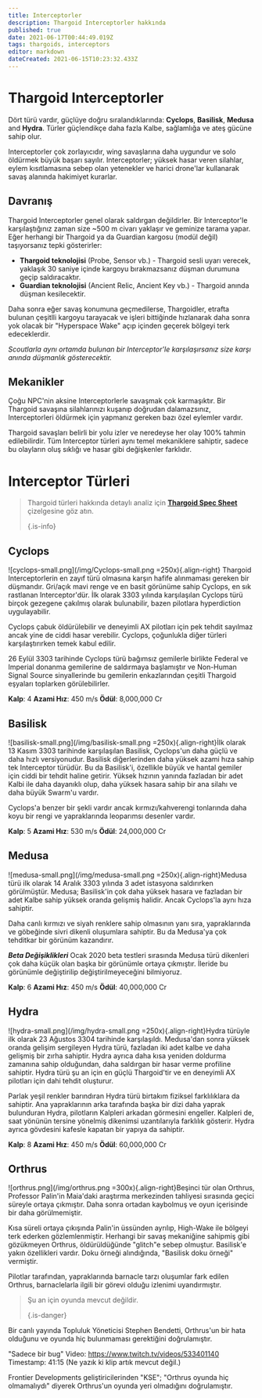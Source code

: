 ```yaml
---
title: Interceptorler
description: Thargoid Interceptorler hakkında
published: true
date: 2021-06-17T00:44:49.019Z
tags: thargoids, interceptors
editor: markdown
dateCreated: 2021-06-15T10:23:32.433Z
---
```


# Thargoid Interceptorler
Dört türü vardır, güçlüye doğru sıralandıklarında: **Cyclops**, **Basilisk**, **Medusa** and **Hydra**. Türler güçlendikçe daha fazla Kalbe, sağlamlığa ve ateş gücüne sahip olur.

Interceptorler çok zorlayıcıdır, wing savaşlarına daha uygundur ve solo öldürmek büyük başarı sayılır. Interceptorler; yüksek hasar veren silahlar, eylem kısıtlamasına sebep olan yetenekler ve harici drone'lar kullanarak savaş alanında hakimiyet kurarlar.

## Davranış
Thargoid Interceptorler genel olarak saldırgan değildirler. Bir Interceptor'le karşılaştığınız zaman size ~500 m civarı yaklaşır ve geminize tarama yapar. Eğer herhangi bir Thargoid ya da Guardian kargosu (modül değil) taşıyorsanız tepki gösterirler:

- **Thargoid teknolojisi** (Probe, Sensor vb.) - Thargoid sesli uyarı verecek, yaklaşık 30 saniye içinde kargoyu bırakmazsanız düşman durumuna geçip saldıracaktır.
- **Guardian teknolojisi** (Ancient Relic, Ancient Key vb.) - Thargoid anında düşman kesilecektir.

Daha sonra eğer savaş konumuna geçmedilerse, Thargoidler, etrafta bulunan çeşitlli kargoyu tarayacak ve işleri bittiğinde hızlanarak daha sonra yok olacak bir "Hyperspace Wake" açıp içinden geçerek bölgeyi terk edeceklerdir.

*Scoutlarla aynı ortamda bulunan bir Interceptor'le karşılaşırsanız size karşı anında düşmanlık gösterecektir.*

## Mekanikler
Çoğu NPC'nin aksine Interceptorlerle savaşmak çok karmaşıktır. Bir Thargoid savaşına silahlarınızı kuşanıp doğrudan dalamazsınız, Interceptorleri öldürmek için yapmanız gereken bazı özel eylemler vardır.

Thargoid savaşları belirli bir yolu izler ve neredeyse her olay 100% tahmin edilebilirdir. Tüm Interceptor türleri aynı temel mekaniklere sahiptir, sadece bu olayların oluş sıklığı ve hasar gibi değişkenler farklıdır.

# Interceptor Türleri
> Thargoid türleri hakkında detaylı analiz için [**Thargoid Spec Sheet**](/en/thargoid-specs) çizelgesine göz atın. 
> 
> {.is-info}

## **Cyclops**
!\[cyclops-small.png\](/img/Cyclops-small.png =250x){.align-right} Thargoid Interceptorlerin en zayıf türü olmasına karşın hafife alınmaması gereken bir düşmandır. Gri/açık mavi renge ve en basit görünüme sahip Cyclops, en sık rastlanan Interceptor'dür. İlk olarak 3303 yılında karşılaşılan Cyclops türü birçok gezegene çakılmış olarak bulunabilir, bazen pilotlara hyperdiction uygulayabilir.

Cyclops çabuk öldürülebilir ve deneyimli AX pilotları için pek tehdit sayılmaz ancak yine de ciddi hasar verebilir. Cyclops, çoğunlukla diğer türleri karşılaştırırken temek kabul edilir.

26 Eylül 3303 tarihinde Cyclops türü bağımsız gemilerle birlikte Federal ve Imperial donanma gemilerine de saldırmaya başlamıştır ve Non-Human Signal Source sinyallerinde bu gemilerin enkazlarından çeşitli Thargoid eşyaları toplarken görülebilirler.

**Kalp**: 4 **Azami Hız**: 450 m/s **Ödül**: 8,000,000 Cr

## **Basilisk**
!\[basilisk-small.png\](/img/basilisk-small.png =250x){.align-right}İlk olarak 13 Kasım 3303 tarihinde karşılaşılan Basilisk, Cyclops'un daha güçlü ve daha hızlı versiyonudur. Basilisk diğerlerinden daha yüksek azami hıza sahip tek Interceptor türüdür. Bu da Basilisk'i, özellikle büyük ve hantal gemiler için ciddi bir tehdit haline getirir. Yüksek hızının yanında fazladan bir adet Kalbi ile daha dayanıklı olup, daha yüksek hasara sahip bir ana silahı ve daha büyük Swarm'u vardır.

Cyclops'a benzer bir şekli vardır ancak kırmızı/kahverengi tonlarında daha koyu bir rengi ve yapraklarında leoparımsı desenler vardır.

**Kalp**: 5 **Azami Hız**: 530 m/s **Ödül**: 24,000,000 Cr

## **Medusa**
!\[medusa-small.png\](/img/medusa-small.png =250x){.align-right}Medusa türü ilk olarak 14 Aralık 3303 yılında 3 adet istasyona saldırırken görülmüştür. Medusa; Basilisk'in çok daha yüksek hasara ve fazladan bir adet Kalbe sahip yüksek oranda gelişmiş halidir. Ancak Cyclops'la aynı hıza sahiptir.

Daha canlı kırmızı ve siyah renklere sahip olmasının yanı sıra, yapraklarında ve göbeğinde sivri dikenli oluşumlara sahiptir. Bu da Medusa'ya çok tehditkar bir görünüm kazandırır.

__*Beta Değişiklikleri*__ Ocak 2020 beta testleri sırasında Medusa türü dikenleri çok daha küçük olan başka bir görünümle ortaya çıkmıştır. İleride bu görünümle değiştirilip değiştirilmeyeceğini bilmiyoruz.

**Kalp**: 6 **Azami Hız**: 450 m/s **Ödül**: 40,000,000 Cr

## **Hydra**
!\[hydra-small.png\](/img/hydra-small.png =250x){.align-right}Hydra türüyle ilk olarak 23 Ağustos 3304 tarihinde karşılaşıldı. Medusa'dan sonra yüksek oranda gelişim sergileyen Hydra türü, fazladan iki adet kalbe ve daha gelişmiş bir zırha sahiptir. Hydra ayrıca daha kısa yeniden doldurma zamanına sahip olduğundan, daha saldırgan bir hasar verme profiline sahiptir. Hydra türü şu an için en güçlü Thargoid'tir ve en deneyimli AX pilotları için dahi tehdit oluşturur.

Parlak yeşil renkler barındıran Hydra türü birtakım fiziksel farklılıklara da sahiptir. Ana yapraklarının arka tarafında başka bir dizi daha yaprak bulunduran Hydra, pilotların Kalpleri arkadan görmesini engeller. Kalpleri de, saat yönünün tersine yönelmiş dikenimsi uzantılarıyla farklılık gösterir. Hydra ayrıca gövdesini kafesle kapatan bir yapıya da sahiptir.

**Kalp**: 8 **Azami Hız**: 450 m/s **Ödül**: 60,000,000 Cr

## **Orthrus**
!\[orthrus.png\](/img/orthrus.png =300x){.align-right}Beşinci tür olan Orthrus, Professor Palin'in Maia'daki araştırma merkezinden tahliyesi sırasında geçici süreyle ortaya çıkmıştır. Daha sonra ortadan kaybolmuş ve oyun içerisinde bir daha görülmemiştir.

Kısa süreli ortaya çıkışında Palin'in üssünden ayrılıp, High-Wake ile bölgeyi terk ederken gözlemlenmiştir. Herhangi bir savaş mekaniğine sahipmiş gibi gözükmeyen Orthrus, öldürüldüğünde "glitch"e sebep olmuştur. Basilisk'e yakın özellikleri vardır. Doku örneği alındığında, "Basilisk doku örneği" vermiştir.

Pilotlar tarafından, yapraklarında barnacle tarzı oluşumlar fark edilen Orthrus, barnaclelarla ilgili bir görevi olduğu izlenimi uyandırmıştır.

> Şu an için oyunda mevcut değildir. 
> 
> {.is-danger}

Bir canlı yayında Topluluk Yöneticisi Stephen Bendetti, Orthrus'un bir hata olduğunu ve oyunda hiç bulunmaması gerektiğini doğrulamıştır.

"Sadece bir bug" Video: https://www.twitch.tv/videos/533401140 Timestamp: 41:15 (Ne yazık ki klip artık mevcut değil.)

Frontier Developments geliştiricilerinden "KSE"; "Orthrus oyunda hiç olmamalıydı" diyerek Orthrus'un oyunda yeri olmadığını doğrulamıştır.
